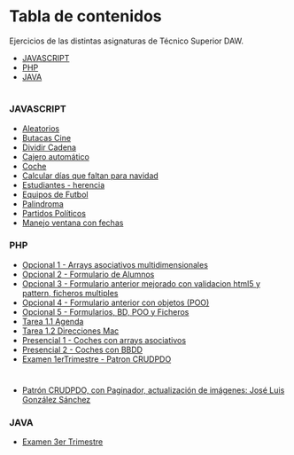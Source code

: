 # Tabla de contenidos
Ejercicios de las distintas asignaturas de Técnico Superior DAW.
* [JAVASCRIPT](#JAVASCRIPT)
* [PHP](#PHP)
* [JAVA](#JAVA)
#

### JAVASCRIPT
* [Aleatorios](https://github.com/erabasco/javascript/tree/master/aleatorios)
* [Butacas Cine](https://github.com/erabasco/javascript/tree/master/butacas)
* [Dividir Cadena](https://github.com/erabasco/javascript/tree/master/cadena_mitad)
* [Cajero automático](https://github.com/erabasco/javascript/tree/master/cajero)
* [Coche](https://github.com/erabasco/javascript/tree/master/coches)
* [Calcular días que faltan para navidad](https://github.com/erabasco/javascript/tree/master/dias_navidad)
* [Estudiantes - herencia](https://github.com/erabasco/javascript/tree/master/estudiantes_herencia_classes)
* [Equipos de Futbol](https://github.com/erabasco/javascript/tree/master/examen_equipos_futbol)
* [Palindroma](https://github.com/erabasco/javascript/tree/master/palindroma)
* [Partidos Políticos](https://github.com/erabasco/javascript/tree/master/partidos_politicos)
* [Manejo ventana con fechas](https://github.com/erabasco/javascript/tree/master/ventana_fechas)


### PHP
* [Opcional 1 - Arrays asociativos multidimensionales](https://github.com/erabasco/php/tree/master/Opcional%201%20-%20Arrays%20asociativos%20multidimensionales)
* [Opcional 2 - Formulario de Alumnos](https://github.com/erabasco/php/tree/maste/Opcional%202%20-%20Formulario%20de%20Alumnos)
* [Opcional 3 - Formulario anterior mejorado con validacion html5 y pattern, ficheros multiples](https://github.com/erabasco/php/tree/master/Opcional%203%20-%20Formulario%20anterior%20mejorado%20con%20validacion%20html5%20y%20pattern%2C%20ficheros%20multiples)
* [Opcional 4 - Formulario anterior con objetos (POO)](https://github.com/erabasco/php/tree/master/Opcional%204%20-%20Formulario%20anterior%20con%20objetos%20(POO))
* [Opcional 5 - Formularios, BD, POO y Ficheros](https://github.com/erabasco/php/tree/master/Opcional%2005%20-%20Formularios%2C%20BD%2C%20POO%20y%20Ficheros)
* [Tarea 1.1 Agenda](https://github.com/erabasco/php/tree/master/Tarea_1_2)
* [Tarea 1.2 Direcciones Mac](https://github.com/erabasco/php/tree/master/Tareas_1_3)
* [Presencial 1 - Coches con arrays asociativos](https://github.com/erabasco/php/tree/master/Presencial%201%20-%20Coches%20con%20arrays%20asociativos)
* [Presencial 2 - Coches con BBDD](https://github.com/erabasco/php/tree/master/Presencial%202%20-%20Coches%20con%20BBDD)
* [Examen 1erTrimestre - Patron CRUDPDO](https://github.com/erabasco/php/tree/master/Examen%201erTrimestre%20-%20Patron%20CRUDPDO)
#
* [Patrón CRUDPDO, con Paginador, actualización de imágenes: José Luis González Sánchez](https://github.com/erabasco/php/tree/master/Model%20crudpdo%20Jose%20Luis)

### JAVA
* [Examen 3er Trimestre](https://github.com/erabasco/java/tree/master/Examen)

